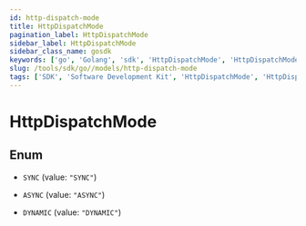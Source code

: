 ```yaml
---
id: http-dispatch-mode
title: HttpDispatchMode
pagination_label: HttpDispatchMode
sidebar_label: HttpDispatchMode
sidebar_class_name: gosdk
keywords: ['go', 'Golang', 'sdk', 'HttpDispatchMode', 'HttpDispatchMode'] 
slug: /tools/sdk/go//models/http-dispatch-mode
tags: ['SDK', 'Software Development Kit', 'HttpDispatchMode', 'HttpDispatchMode']
---
```


# HttpDispatchMode

## Enum


* `SYNC` (value: `"SYNC"`)

* `ASYNC` (value: `"ASYNC"`)

* `DYNAMIC` (value: `"DYNAMIC"`)


